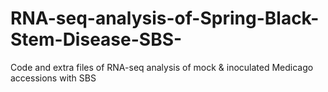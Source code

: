 # RNA-seq-analysis-of-Spring-Black-Stem-Disease-SBS-
Code and extra files of RNA-seq analysis of mock &amp; inoculated Medicago accessions with SBS
